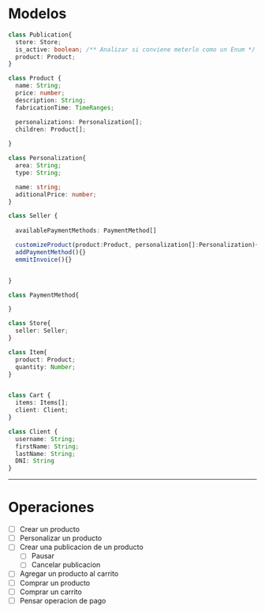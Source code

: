 # Modelos
````ts
class Publication{
  store: Store;
  is_active: boolean; /** Analizar si conviene meterlo como un Enum */
  product: Product;
}

class Product {
  name: String;
  price: number;
  description: String;
  fabricationTime: TimeRanges;

  personalizations: Personalization[];
  children: Product[];
  
}

class Personalization{
  area: String;
  type: String;

  name: string;
  aditionalPrice: number;
}

class Seller {
  
  availablePaymentMethods: PaymentMethod[]

  customizeProduct(product:Product, personalization[]:Personalization){}
  addPaymentMethod(){}
  emmitInvoice(){}


}

class PaymentMethod{

}

class Store{
  seller: Seller;
}

class Item{
  product: Product;
  quantity: Number;
}


class Cart {
  items: Items[];
  client: Client;
}

class Client {
  username: String;
  firstName: String;
  lastName: String;
  DNI: String
}

````

------ 

# Operaciones
- [ ] Crear un producto
- [ ] Personalizar un producto
- [ ] Crear una publicacion de un producto
	- [ ] Pausar
	- [ ] Cancelar publicacion
- [ ] Agregar un producto al carrito
- [ ] Comprar un producto
- [ ] Comprar un carrito
- [ ] Pensar operacion de pago